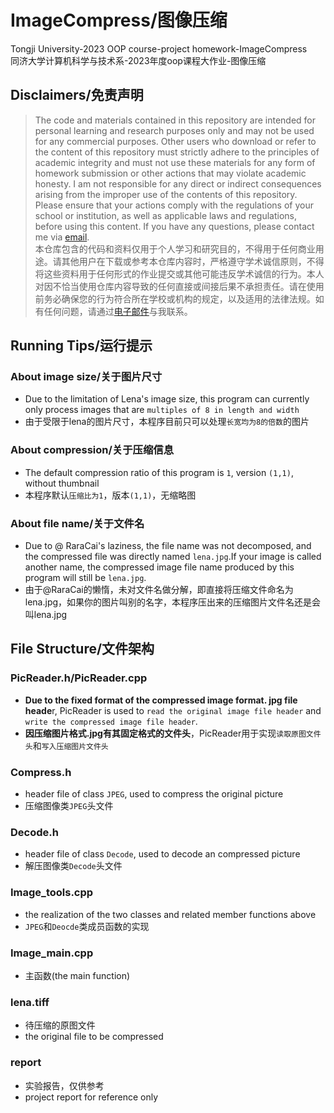 # ImageCompress/图像压缩
Tongji University-2023 OOP course-project homework-ImageCompress  
同济大学计算机科学与技术系-2023年度oop课程大作业-图像压缩
## Disclaimers/免责声明
> The code and materials contained in this repository are intended for personal learning and research purposes only and may not be used for any commercial purposes. Other users who download or refer to the content of this repository must strictly adhere to the principles of academic integrity and must not use these materials for any form of homework submission or other actions that may violate academic honesty. I am not responsible for any direct or indirect consequences arising from the improper use of the contents of this repository. Please ensure that your actions comply with the regulations of your school or institution, as well as applicable laws and regulations, before using this content. If you have any questions, please contact me via [email](mailto:cyx_yuxuan@outlook.com).  
> 本仓库包含的代码和资料仅用于个人学习和研究目的，不得用于任何商业用途。请其他用户在下载或参考本仓库内容时，严格遵守学术诚信原则，不得将这些资料用于任何形式的作业提交或其他可能违反学术诚信的行为。本人对因不恰当使用仓库内容导致的任何直接或间接后果不承担责任。请在使用前务必确保您的行为符合所在学校或机构的规定，以及适用的法律法规。如有任何问题，请通过[电子邮件](mailto:cyx_yuxuan@outlook.com)与我联系。
## Running Tips/运行提示
### About image size/关于图片尺寸
* Due to the limitation of Lena's image size, this program can currently only process images that are `multiples of 8 in length and width`  
* 由于受限于lena的图片尺寸，本程序目前只可以处理`长宽均为8的倍数`的图片  
### About compression/关于压缩信息
* The default compression ratio of this program is `1`, version `(1,1)`, without thumbnail  
* 本程序默认`压缩比为1`，版本`(1,1)`，无缩略图
### About file name/关于文件名
* Due to @ RaraCai's laziness, the file name was not decomposed, and the compressed file was directly named `lena.jpg`.If your image is called another name, the compressed image file name produced by this program will still be `lena.jpg`.  
* 由于@RaraCai的懒惰，未对文件名做分解，即直接将压缩文件命名为lena.jpg，如果你的图片叫别的名字，本程序压出来的压缩图片文件名还是会叫lena.jpg  
## File Structure/文件架构
### PicReader.h/PicReader.cpp
* **Due to the fixed format of the compressed image format. jpg file heade**r, PicReader is used to `read the original image file header` and `write the compressed image file header`.  
* **因压缩图片格式.jpg有其固定格式的文件头**，PicReader用于实现`读取原图文件头`和`写入压缩图片文件头`
### Compress.h
* header file of class `JPEG`, used to compress the original picture
* 压缩图像类`JPEG`头文件  
### Decode.h
* header file of class `Decode`, used to decode an compressed picture
* 解压图像类`Decode`头文件  
### Image_tools.cpp
* the realization of the two classes and related member functions above
* `JPEG`和`Deocde`类成员函数的实现  
### Image_main.cpp
* 主函数(the main function)
### lena.tiff
* 待压缩的原图文件  
* the original file to be compressed
### report
* 实验报告，仅供参考  
* project report for reference only
